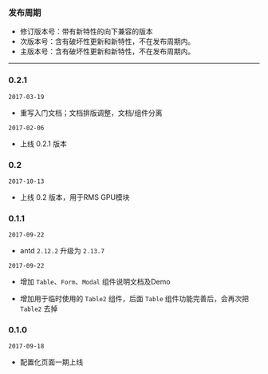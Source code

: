 
### 发布周期

* 修订版本号：带有新特性的向下兼容的版本
* 次版本号：含有破坏性更新和新特性，不在发布周期内。
* 主版本号：含有破坏性更新和新特性，不在发布周期内。

- - -

### 0.2.1

`2017-03-19`

* 重写入门文档；文档排版调整，文档/组件分离

`2017-02-06`

* 上线 0.2.1 版本

### 0.2

`2017-10-13`

* 上线 0.2 版本，用于RMS GPU模块

### 0.1.1

`2017-09-22`

* antd `2.12.2` 升级为 `2.13.7`

`2017-09-22`

* 增加 `Table`、`Form`、`Modal` 组件说明文档及Demo

* 增加用于临时使用的 `Table2` 组件，后面 `Table` 组件功能完善后，会再次把 `Table2` 去掉

### 0.1.0

`2017-09-18`

* 配置化页面一期上线
